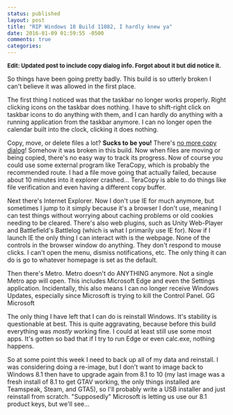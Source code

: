```yaml
---
status: published
layout: post
title: "RIP Windows 10 Build 11082, I hardly knew ya"
date: 2016-01-09 01:59:55 -0500
comments: true
categories:
---
```


<font size=2><b>Edit: Updated post to include copy dialog info. Forgot about it but did notice it.
</b></font>

So things have been going pretty badly. This build is so utterly broken I can't believe it was allowed  in the first place.

The first thing I noticed was that the taskbar no longer works properly. Right clicking icons on the taskbar does nothing. I have to shift-right click on taskbar icons to do anything with them, and I can hardly do anything with a running application from the taskbar anymore. I can no longer open the calendar built into the clock, clicking it does nothing.

Copy, move, or delete files a lot? **Sucks to be you!** There's <u>no more copy dialog</u>! Somehow it was broken in this build. Now when files are moving or being copied, there's no easy way to track its progress. Now of course you could use some external program like TeraCopy, which is probably the recommended route. I had a file move going that actually failed, because about 10 minutes into it explorer crashed... TeraCopy is able to do things like file verification and even having a different copy buffer.

Next there's Internet Explorer. Now I don't use IE for much anymore, but sometimes I jump to it simply because it's a browser I don't use, meaning I can test things without worrying about caching problems or old cookies needing to be cleared. There's also web plugins, such as Unity Web-Player and Battlefield's Battlelog (which is what I primarily use IE for). Now if I launch IE the only thing I can interact with is the webpage. None of the controls in the browser window do anything. They don't respond to mouse clicks. I can't open the menu, dismiss notifications, etc. The only thing it can do is go to whatever homepage is set as the default.

Then there's Metro. Metro doesn't do ANYTHING anymore. Not a single Metro app will open. This includes Microsoft Edge and even the Settings application. Incidentally, this also means I can no longer receive Windows Updates, especially since Microsoft is trying to kill the Control Panel. GG Microsoft

The only thing I have left that I can do is reinstall Windows. It's stability is questionable at best. This is quite aggravating, because before this build everything was *mostly* working fine. I could at least still use some most apps. It's gotten so bad that if I try to run Edge or even calc.exe, nothing happens.

So at some point this week I need to back up all of my data and reinstall. I was considering doing a re-image, but I don't want to image back to Windows 8.1 then have to upgrade again from 8.1 to 10 (my last image was a fresh install of 8.1 to get GTAV working, the only things installed are Teamspeak, Steam, and GTA5), so I'll probably write a USB installer and just reinstall from scratch. "Supposedly" Microsoft is letting us use our 8.1 product keys, but we'll see...